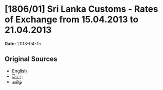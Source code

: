 # [1806/01] Sri Lanka Customs - Rates of Exchange from 15.04.2013 to 21.04.2013

**Date:** 2013-04-15

## Original Sources

- [English](https://documents.gov.lk/view/extra-gazettes/2013/4/1806-01_E.pdf)
- [සිංහල](https://documents.gov.lk/view/extra-gazettes/2013/4/1806-01_S.pdf)
- [தமிழ்](https://documents.gov.lk/view/extra-gazettes/2013/4/1806-01_T.pdf)
